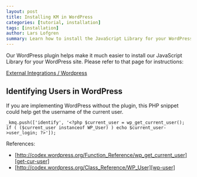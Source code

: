 ```yaml
---
layout: post
title: Installing KM in WordPress
categories: [tutorial, installation]
tags: [installation]
author: Lars Lofgren
summary: Learn how to install the JavaScript Library for your WordPress site.
---
```


Our WordPress plugin helps make it much easier to install our JavaScript Library for your WordPress site. Please refer to that page for instructions:

[External Integrations / Wordpress][wp]

## Identifying Users in WordPress

If you are implementing WordPress without the plugin, this PHP snippet could help get the username of the current user.

    _kmq.push(['identify', '<?php $current_user = wp_get_current_user(); if ( ($current_user instanceof WP_User) ) echo $current_user->user_login; ?>']);

References:

* [http://codex.wordpress.org/Function_Reference/wp_get_current_user][get-cur-user]
* [http://codex.wordpress.org/Class_Reference/WP_User][wp-user]

[wp]: /integrations/wordpress
[get-cur-user]: http://codex.wordpress.org/Function_Reference/wp_get_current_user
[wp-user]: http://codex.wordpress.org/Class_Reference/WP_User